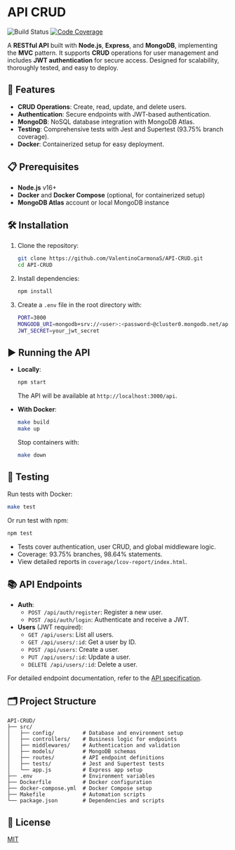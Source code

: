 # API CRUD

![Build Status](https://github.com/ValentinoCarmonaS/API-CRUD/actions/workflows/ci.yml/badge.svg)
[![Code Coverage](https://img.shields.io/badge/coverage-93.75%25-brightgreen)](https://github.com/ValentinoCarmonaS/API-CRUD)

A **RESTful API** built with **Node.js**, **Express**, and **MongoDB**, implementing the **MVC** pattern. It supports **CRUD** operations for user management and includes **JWT authentication** for secure access. Designed for scalability, thoroughly tested, and easy to deploy.

## 🚀 Features
- **CRUD Operations**: Create, read, update, and delete users.
- **Authentication**: Secure endpoints with JWT-based authentication.
- **MongoDB**: NoSQL database integration with MongoDB Atlas.
- **Testing**: Comprehensive tests with Jest and Supertest (93.75% branch coverage).
- **Docker**: Containerized setup for easy deployment.

## 📋 Prerequisites
- **Node.js** v16+
- **Docker** and **Docker Compose** (optional, for containerized setup)
- **MongoDB Atlas** account or local MongoDB instance

## 🛠️ Installation
1. Clone the repository:
   ```bash
   git clone https://github.com/ValentinoCarmonaS/API-CRUD.git
   cd API-CRUD
   ```

2. Install dependencies:
   ```bash
   npm install
   ```

3. Create a `.env` file in the root directory with:
   ```bash
   PORT=3000
   MONGODB_URI=mongodb+srv://<user>:<password>@cluster0.mongodb.net/api-crud?retryWrites=true&w=majority
   JWT_SECRET=your_jwt_secret
   ```

## ▶️ Running the API
- **Locally**:
  ```bash
  npm start
  ```
  The API will be available at `http://localhost:3000/api`.

- **With Docker**:
  ```bash
  make build
  make up
  ```
  Stop containers with:
  ```bash
  make down
  ```

## 🧪 Testing
Run tests with Docker:
```bash
make test
```
Or run test with npm:
```bash
npm test
```
- Tests cover authentication, user CRUD, and global middleware logic.
- Coverage: 93.75% branches, 98.64% statements.
- View detailed reports in `coverage/lcov-report/index.html`.

## 📚 API Endpoints
- **Auth**:
  - `POST /api/auth/register`: Register a new user.
  - `POST /api/auth/login`: Authenticate and receive a JWT.
- **Users** (JWT required):
  - `GET /api/users`: List all users.
  - `GET /api/users/:id`: Get a user by ID.
  - `POST /api/users`: Create a user.
  - `PUT /api/users/:id`: Update a user.
  - `DELETE /api/users/:id`: Delete a user.

For detailed endpoint documentation, refer to the [API specification](docs/api-spec.md).

## 🗂️ Project Structure
```
API-CRUD/
├── src/
│   ├── config/         # Database and environment setup
│   ├── controllers/    # Business logic for endpoints
│   ├── middlewares/    # Authentication and validation
│   ├── models/         # MongoDB schemas
│   ├── routes/         # API endpoint definitions
│   ├── tests/          # Jest and Supertest tests
│   └── app.js          # Express app setup
├── .env                # Environment variables
├── Dockerfile          # Docker configuration
├── docker-compose.yml  # Docker Compose setup
├── Makefile            # Automation scripts
└── package.json        # Dependencies and scripts
```

## 📜 License
[MIT](LICENSE)